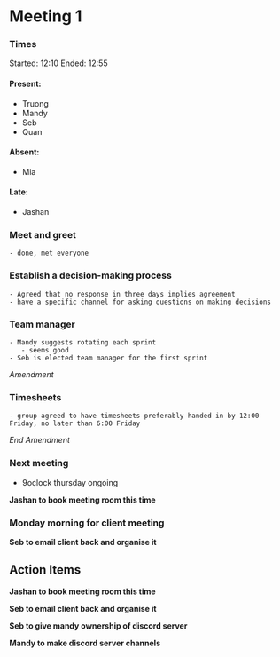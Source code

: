 # Meeting 1
### Times
Started: 12:10
Ended: 12:55

#### Present:
- Truong
- Mandy
- Seb
- Quan

#### Absent:
- Mia

#### Late:
- Jashan

### Meet and greet
    - done, met everyone

### Establish a decision-making process
    - Agreed that no response in three days implies agreement
    - have a specific channel for asking questions on making decisions

### Team manager
    - Mandy suggests rotating each sprint
       - seems good
    - Seb is elected team manager for the first sprint
*Amendment*

### Timesheets
    - group agreed to have timesheets preferably handed in by 12:00 Friday, no later than 6:00 Friday

*End Amendment*

### Next meeting
- 9oclock thursday ongoing

**Jashan to book meeting room this time**

### Monday morning for client meeting

**Seb to email client back and organise it**

## Action Items
**Jashan to book meeting room this time**

**Seb to email client back and organise it**

**Seb to give mandy ownership of discord server**

**Mandy to make discord server channels**
